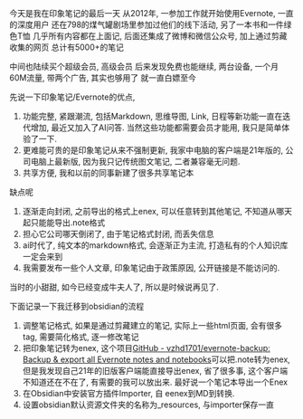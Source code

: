 今天是我在印象笔记的最后一天
从2012年, 一参加工作就开始使用Evernote, 一直的深度用户
还在798的煤气罐剧场里参加过他们的线下活动, 另了一本书和一件绿色T恤
几乎所有内容都在上面记, 后面还集成了微博和微信公众号, 加上通过剪藏收集的网页
总计有5000+的笔记

中间也陆续买个超级会员, 高级会员
后来发现免费也能继续, 两台设备, 一个月60M流量, 带两个广告, 其实也够用了
就一直白嫖至今

先说一下印象笔记/Evernote的优点, 
1. 功能完整, 紧跟潮流, 包括Markdown, 思维导图, Link, 日程等新功能一直在迭代增加, 最近又加入了AI问答. 当然这些功能都需要会员才能用, 我只是简单体验了一下. 
2. 更难能可贵的是印象笔记从来不强制更新, 我家中电脑的客户端是21年版的, 公司电脑上最新版, 因为我只记传统图文笔记, 二者兼容毫无问题.
3. 共享方便, 我和以前的同事新建了很多共享笔记本

缺点呢
1. 逐渐走向封闭, 之前导出的格式上enex, 可以任意转到其他笔记, 不知道从哪天起只能能导出.note格式
2. 担心它公司哪天倒闭了, 由于笔记格式封闭, 而丢失信息
3. ai时代了, 纯文本的markdown格式, 会逐渐正为主流, 打造私有的个人知识库一定会来到
4. 我需要发布一些个人文章, 印象笔记由于政策原因, 公开链接是不能访问的.

当时的小甜甜, 如今已经变成牛夫人了, 所以是时候说再见了.

下面记录一下我迁移到obsidian的流程
1. 调整笔记格式, 如果是通过剪藏建立的笔记, 实际上一些html页面, 会有很多tag, 需要简化格式, 逐一修改笔记
2. 把印象笔记转为enex, 这个项目[GitHub - vzhd1701/evernote-backup: Backup & export all Evernote notes and notebooks](https://github.com/vzhd1701/evernote-backup)可以把.note转为enex, 但是我发现自己21年的旧版客户端能直接导出enex, 省了很多事, 这个客户端不知道还在不在了, 有需要的我可以放出来. 最好说一个笔记本导出一个Enex
3. 在Obsidian中安装官方插件Importer, 自 eenex到MD到转换.
4. 设置obsidian默认资源文件夹的名称为_resources, 与importer保存一直


